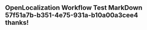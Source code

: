 <properties
ms.topic="hero-topic"
ms.test1="hero-topic"
ms.test2="test"/>


## OpenLocalization Workflow Test MarkDown 57f51a7b-b351-4e75-931a-b10a00a3cee4 thanks!



<!--HONumber=Aug16_HO1-->



